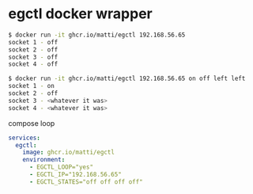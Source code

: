 # egctl docker wrapper

```bash
$ docker run -it ghcr.io/matti/egctl 192.168.56.65
socket 1 - off
socket 2 - off
socket 3 - off
socket 4 - off
```

```bash
$ docker run -it ghcr.io/matti/egctl 192.168.56.65 on off left left
socket 1 - on
socket 2 - off
socket 3 - <whatever it was>
socket 4 - <whatever it was>
```

compose loop

```yaml
services:
  egctl:
    image: ghcr.io/matti/egctl
    environment:
      - EGCTL_LOOP="yes"
      - EGCTL_IP="192.168.56.65"
      - EGCTL_STATES="off off off off"
```
